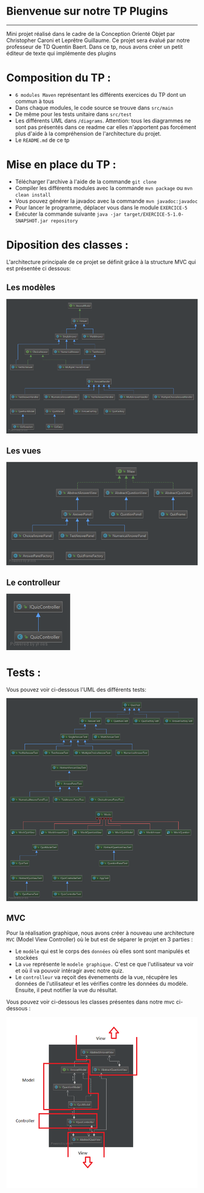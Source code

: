 Bienvenue sur notre TP Plugins
===================



----------
<p>Mini projet réalisé dans le cadre de la Conception Orienté Objet par Christopher Caroni et Leprêtre Guillaume. Ce projet sera évalué par notre professeur de TD Quentin Baert. Dans ce tp, nous avons créer un petit éditeur de texte qui implémente des plugins</p>

# Composition du TP :

- `6 modules Maven` représentant les différents exercices du TP dont un commun à tous
- Dans chaque modules, le code source se trouve dans `src/main`
- De même pour les tests unitaire dans `src/test`
- Les différents UML dans `/diagrams`. Attention: tous les diagrammes ne sont pas présentés dans ce readme car elles n'apportent pas forcément
plus d'aide à la compréhension de l'architecture du projet.
- Le `README.md` de ce tp

# Mise en place du TP :

- Télécharger l'archive à l'aide de la commande `git clone`
- Compiler les différents modules avec la commande `mvn package` ou `mvn clean install`
- Vous pouvez générer la javadoc avec la commande `mvn javadoc:javadoc`
- Pour lancer le programme, déplacer vous dans le module `EXERCICE-5`
- Exécuter la commande suivante `java -jar target/EXERCICE-5-1.0-SNAPSHOT.jar repository`

# Diposition des classes :

L'architecture principale de ce projet se définit grâce à la structure MVC qui est présentée ci dessous:
## Les modèles
![image](diagrams/model.png)

## Les vues
![image](diagrams/gui.png)

## Le controlleur
![image](diagrams/controller.png)



# Tests :

Vous pouvez voir ci-dessous l'UML des différents tests: 


![image](diagrams/tests.png)

## MVC

Pour la réalisation graphique, nous avons créer à nouveau une architecture `MVC` (Model View Controller) où le but est de séparer le projet en 3 parties :

- Le `modèle` qui est le corps des `données` où elles sont sont manipulés et stockées
- La `vue` représente le `modele graphique.` C'est ce que l'utilisateur va voir et où il va pouvoir intéragir avec notre quiz.
- Le `controlleur` va reçoit des évenements de la vue, récupère les données de l'utilisateur et les vérifies contre les données du modèle. Ensuite, il peut notifier la vue du résultat.

Vous pouvez voir ci-dessous les classes présentes dans notre mvc ci-dessous :


![image](diagrams/mvc_illustration.png)